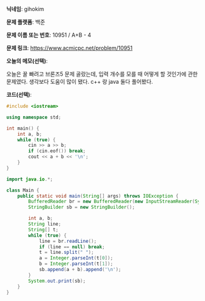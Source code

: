 **닉네임**: gihokim

**문제 플랫폼**: 백준

**문제 이름 또는 번호**: 10951 / A+B - 4

**문제 링크**: https://www.acmicpc.net/problem/10951

**오늘의 메모(선택)**:

오늘은 꿀 빠려고 브론즈5 문제 골랐는데, 입력 개수를 모를 때 어떻게 할 것인가에 관한 문제였다.
생각보다 도움이 많이 됐다.
c++ 랑 java 둘다 풀어봤다.

**코드(선택)**:

```c++
#include <iostream>

using namespace std;

int main() {
    int a, b;
    while (true) {
        cin >> a >> b;
        if (cin.eof()) break;
        cout << a + b << '\n';
    }
}
```

```java
import java.io.*;

class Main {
	public static void main(String[] args) throws IOException {
		BufferedReader br = new BufferedReader(new InputStreamReader(System.in));
		StringBuilder sb = new StringBuilder();

		int a, b;
		String line;
		String[] t;
		while (true) {
			line = br.readLine();
			if (line == null) break;
			t = line.split(" ");
			a = Integer.parseInt(t[0]);
			b = Integer.parseInt(t[1]);
			sb.append(a + b).append('\n');
		}
		System.out.print(sb);
	}
}
```